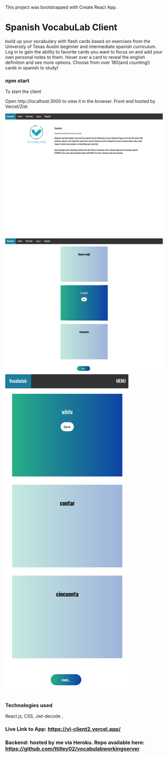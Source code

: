 This project was bootstrapped with Create React App.

# Spanish VocabuLab Client

build up your vocabulary with flash cards based on exercises from the University of Texas Austin beginner and intermediate spanish curriculum. Log in to gain the ability
to favorite cards you want to focus on and add your own personal notes to them. Hover over a card to reveal the english definition and see more options.
Choose from over 180(and counting!) cards in spanish to study!

### npm start

To start the client

Open http://localhost:3000 to view it in the browser.
Front end hosted by Vercel/Ziet

![](public/img/1.png)
![](public/img/2.png)
![](public/img/3.png)

### Technologies used

React.js, CSS, Jwt-decode ,

### Live Link to App: https://vl-client2.vercel.app/

### Backend: hosted by me via Heroku. Repo available here: https://github.com/ttilley02/vocabulabworkingserver
